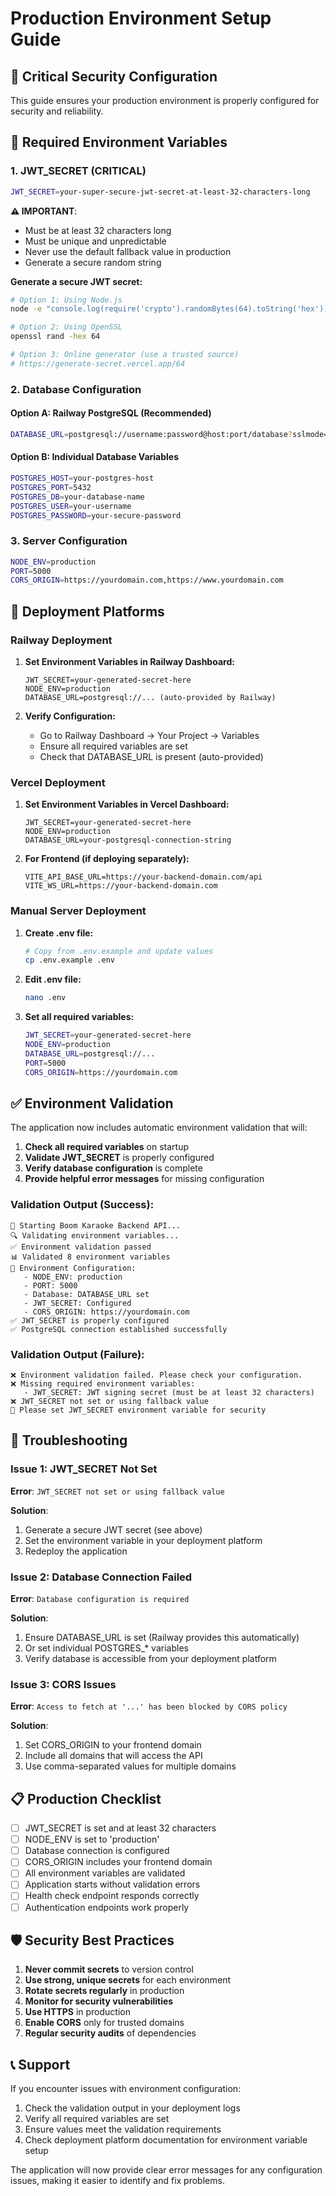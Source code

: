# Production Environment Setup Guide

## 🚨 Critical Security Configuration

This guide ensures your production environment is properly configured for security and reliability.

## 🔐 Required Environment Variables

### 1. JWT_SECRET (CRITICAL)
```bash
JWT_SECRET=your-super-secure-jwt-secret-at-least-32-characters-long
```

**⚠️ IMPORTANT**: 
- Must be at least 32 characters long
- Must be unique and unpredictable
- Never use the default fallback value in production
- Generate a secure random string

**Generate a secure JWT secret:**
```bash
# Option 1: Using Node.js
node -e "console.log(require('crypto').randomBytes(64).toString('hex'))"

# Option 2: Using OpenSSL
openssl rand -hex 64

# Option 3: Online generator (use a trusted source)
# https://generate-secret.vercel.app/64
```

### 2. Database Configuration

#### Option A: Railway PostgreSQL (Recommended)
```bash
DATABASE_URL=postgresql://username:password@host:port/database?sslmode=require
```

#### Option B: Individual Database Variables
```bash
POSTGRES_HOST=your-postgres-host
POSTGRES_PORT=5432
POSTGRES_DB=your-database-name
POSTGRES_USER=your-username
POSTGRES_PASSWORD=your-secure-password
```

### 3. Server Configuration
```bash
NODE_ENV=production
PORT=5000
CORS_ORIGIN=https://yourdomain.com,https://www.yourdomain.com
```

## 🚀 Deployment Platforms

### Railway Deployment

1. **Set Environment Variables in Railway Dashboard:**
   ```
   JWT_SECRET=your-generated-secret-here
   NODE_ENV=production
   DATABASE_URL=postgresql://... (auto-provided by Railway)
   ```

2. **Verify Configuration:**
   - Go to Railway Dashboard → Your Project → Variables
   - Ensure all required variables are set
   - Check that DATABASE_URL is present (auto-provided)

### Vercel Deployment

1. **Set Environment Variables in Vercel Dashboard:**
   ```
   JWT_SECRET=your-generated-secret-here
   NODE_ENV=production
   DATABASE_URL=your-postgresql-connection-string
   ```

2. **For Frontend (if deploying separately):**
   ```
   VITE_API_BASE_URL=https://your-backend-domain.com/api
   VITE_WS_URL=https://your-backend-domain.com
   ```

### Manual Server Deployment

1. **Create .env file:**
   ```bash
   # Copy from .env.example and update values
   cp .env.example .env
   ```

2. **Edit .env file:**
   ```bash
   nano .env
   ```

3. **Set all required variables:**
   ```bash
   JWT_SECRET=your-generated-secret-here
   NODE_ENV=production
   DATABASE_URL=postgresql://...
   PORT=5000
   CORS_ORIGIN=https://yourdomain.com
   ```

## ✅ Environment Validation

The application now includes automatic environment validation that will:

1. **Check all required variables** on startup
2. **Validate JWT_SECRET** is properly configured
3. **Verify database configuration** is complete
4. **Provide helpful error messages** for missing configuration

### Validation Output (Success):
```
🚀 Starting Boom Karaoke Backend API...
🔍 Validating environment variables...
✅ Environment validation passed
📊 Validated 8 environment variables
🔧 Environment Configuration:
   - NODE_ENV: production
   - PORT: 5000
   - Database: DATABASE_URL set
   - JWT_SECRET: Configured
   - CORS_ORIGIN: https://yourdomain.com
✅ JWT_SECRET is properly configured
✅ PostgreSQL connection established successfully
```

### Validation Output (Failure):
```
❌ Environment validation failed. Please check your configuration.
❌ Missing required environment variables:
   - JWT_SECRET: JWT signing secret (must be at least 32 characters)
❌ JWT_SECRET not set or using fallback value
🔧 Please set JWT_SECRET environment variable for security
```

## 🔧 Troubleshooting

### Issue 1: JWT_SECRET Not Set
**Error**: `JWT_SECRET not set or using fallback value`

**Solution**:
1. Generate a secure JWT secret (see above)
2. Set the environment variable in your deployment platform
3. Redeploy the application

### Issue 2: Database Connection Failed
**Error**: `Database configuration is required`

**Solution**:
1. Ensure DATABASE_URL is set (Railway provides this automatically)
2. Or set individual POSTGRES_* variables
3. Verify database is accessible from your deployment platform

### Issue 3: CORS Issues
**Error**: `Access to fetch at '...' has been blocked by CORS policy`

**Solution**:
1. Set CORS_ORIGIN to your frontend domain
2. Include all domains that will access the API
3. Use comma-separated values for multiple domains

## 📋 Production Checklist

- [ ] JWT_SECRET is set and at least 32 characters
- [ ] NODE_ENV is set to 'production'
- [ ] Database connection is configured
- [ ] CORS_ORIGIN includes your frontend domain
- [ ] All environment variables are validated
- [ ] Application starts without validation errors
- [ ] Health check endpoint responds correctly
- [ ] Authentication endpoints work properly

## 🛡️ Security Best Practices

1. **Never commit secrets** to version control
2. **Use strong, unique secrets** for each environment
3. **Rotate secrets regularly** in production
4. **Monitor for security vulnerabilities**
5. **Use HTTPS** in production
6. **Enable CORS** only for trusted domains
7. **Regular security audits** of dependencies

## 📞 Support

If you encounter issues with environment configuration:

1. Check the validation output in your deployment logs
2. Verify all required variables are set
3. Ensure values meet the validation requirements
4. Check deployment platform documentation for environment variable setup

The application will now provide clear error messages for any configuration issues, making it easier to identify and fix problems.
